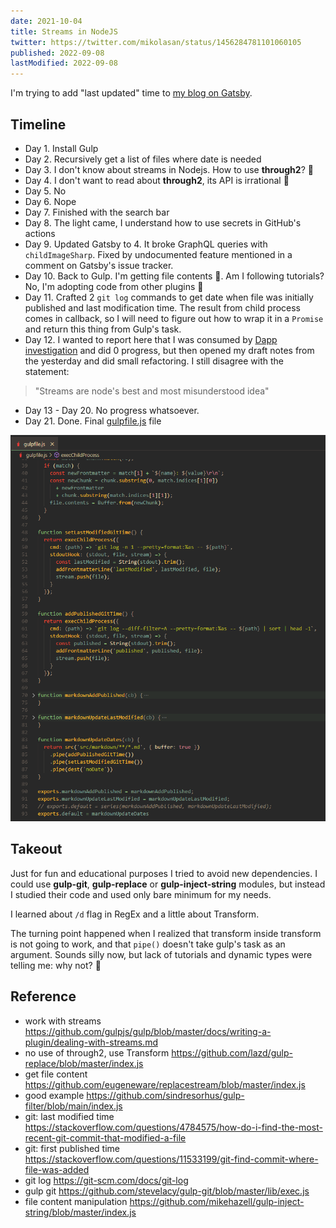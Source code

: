 ```yaml
---
date: 2021-10-04
title: Streams in NodeJS
twitter: https://twitter.com/mikolasan/status/1456284781101060105
published: 2022-09-08
lastModified: 2022-09-08
---
```


I'm trying to add "last updated" time to [my blog on Gatsby](blog/what-static-site-generator).


## Timeline

- Day 1. Install Gulp
- Day 2. Recursively get a list of files where date is needed 
- Day 3. I don't know about streams in Nodejs. How to use **through2**? 🤯
- Day 4. I don't want to read about **through2**, its API is irrational 🙊
- Day 5. No
- Day 6. Nope
- Day 7. Finished with the search bar
- Day 8. The light came, I understand how to use secrets in GitHub's actions
- Day 9. Updated Gatsby to 4. It broke GraphQL queries with `childImageSharp`. Fixed by undocumented feature mentioned in a comment on Gatsby's issue tracker.
- Day 10. Back to Gulp. I'm getting file contents 🥳. Am I following tutorials? No, I'm adopting code from other plugins 🤠
- Day 11. Crafted 2 `git log` commands to get date when file was initially published and last modification time. The result from child process comes in callback, so I will need to figure out how to wrap it in a `Promise` and return this thing from Gulp's task.
- Day 12. I wanted to report here that I was consumed by [Dapp investigation](/blog/all-that-web3-shit) and did 0 progress, but then opened my draft notes from the yesterday and did small refactoring. I still disagree with the statement:

> "Streams are node's best and most misunderstood idea"

- Day 13 - Day 20. No progress whatsoever.
- Day 21. Done. Final [gulpfile.js](https://github.com/mikolasan/mikolasan.github.io/blob/gatsby/gulpfile.js) file

![My final gulpfile](./streams-in-nodejs.png)


## Takeout

Just for fun and educational purposes I tried to avoid new dependencies. I could use **gulp-git**, **gulp-replace** or **gulp-inject-string** modules, but instead I studied their code and used only bare minimum for my needs.

I learned about `/d` flag in RegEx and a little about Transform.

The turning point happened when I realized that transform inside transform is not going to work, and that `pipe()` doesn't take gulp's task as an argument. Sounds silly now, but lack of tutorials and dynamic types were telling me: why not? 👿


## Reference

- work with streams https://github.com/gulpjs/gulp/blob/master/docs/writing-a-plugin/dealing-with-streams.md
- no use of through2, use Transform https://github.com/lazd/gulp-replace/blob/master/index.js
- get file content https://github.com/eugeneware/replacestream/blob/master/index.js
- good example https://github.com/sindresorhus/gulp-filter/blob/main/index.js
- git: last modified time https://stackoverflow.com/questions/4784575/how-do-i-find-the-most-recent-git-commit-that-modified-a-file
- git: first published time https://stackoverflow.com/questions/11533199/git-find-commit-where-file-was-added
- git log https://git-scm.com/docs/git-log
- gulp git https://github.com/stevelacy/gulp-git/blob/master/lib/exec.js
- file content manipulation https://github.com/mikehazell/gulp-inject-string/blob/master/index.js
